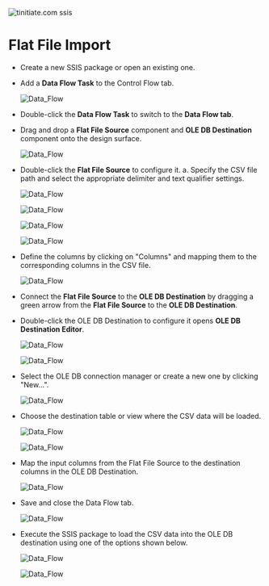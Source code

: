 ![tinitiate.com ssis](/images/tiniaitessis.png)

# Flat File Import

- Create a new SSIS package or open an existing one.

- Add a **Data Flow Task** to the Control Flow tab.

  ![Data_Flow](/images/Data_Flow.png)

- Double-click the **Data Flow Task** to switch to the **Data Flow tab**.

- Drag and drop a **Flat File Source** component and **OLE DB Destination** component onto the design surface.

  ![Data_Flow](/images/flat_file/flat_file_1.png)

- Double-click the **Flat File Source** to configure it. a. Specify the CSV file path and select the appropriate delimiter and text qualifier settings. 

  ![Data_Flow](/images/flat_file/flat_file_2.png)

  ![Data_Flow](/images/flat_file/flat_file_3.png)

  ![Data_Flow](/images/flat_file/flat_file_4.png)

  ![Data_Flow](/images/flat_file/flat_file_5.png)

- Define the columns by clicking on "Columns" and mapping them to the corresponding columns in the CSV file.

  ![Data_Flow](/images/flat_file/flat_file_6.png)

- Connect the **Flat File Source** to the **OLE DB Destination** by dragging a green arrow from the **Flat File Source** to the **OLE DB Destination**.

- Double-click the OLE DB Destination to configure it opens **OLE DB Destination Editor**.

  ![Data_Flow](/images/oledb_destination.png)

  ![Data_Flow](/images/oledb_destination_1.png)

- Select the OLE DB connection manager or create a new one by clicking "New...".

  ![Data_Flow](/images/oledb_destination_2.png)

- Choose the destination table or view where the CSV data will be loaded. 

  ![Data_Flow](/images/flat_file/flat_file_7.png)

  ![Data_Flow](/images/flat_file/flat_file_8.png)

- Map the input columns from the Flat File Source to the destination columns in the OLE DB Destination.

  ![Data_Flow](/images/flat_file/flat_file_9.png)

- Save and close the Data Flow tab.

  ![Data_Flow](/images/flat_file/flat_file_10.png)

- Execute the SSIS package to load the CSV data into the OLE DB destination using one of the options shown below.

  ![Data_Flow](/images/Execute_package.png)

  ![Data_Flow](/images/run_package.png)